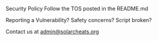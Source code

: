 Security Policy
Follow the TOS posted in the README.md

Reporting a Vulnerability?
Safety concerns? Script broken?

Contact us at admin@solarcheats.org

